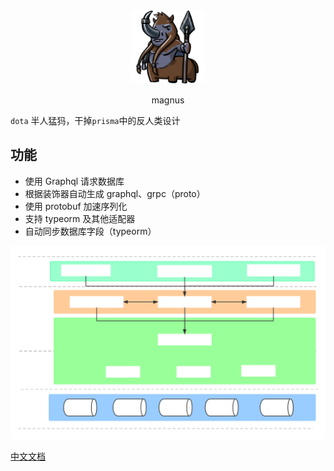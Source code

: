 <p align="center">
    <img style="margin: 0 auto;" width="120px" src="./docs/logo.png"/>
</p>

<p align="center">magnus</p>

`dota` 半人猛犸，干掉`prisma`中的反人类设计


## 功能

- 使用 Graphql 请求数据库
- 根据装饰器自动生成 graphql、grpc（proto）
- 使用 protobuf 加速序列化
- 支持 typeorm 及其他适配器
- 自动同步数据库字段（typeorm）

<p align="center">
    <img src="./docs/flow.svg">
</p>


[中文文档](https://magnus.notadd.com/)
